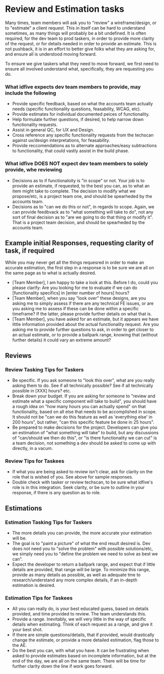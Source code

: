 # Review and Estimation tasks

Many times, team members will ask you to "review" a wireframe/design, or to "estimate" a client request. This in itself can be hard to understand sometimes, as many things will probably be a bit undefined. It is often required, for the dev team to prod taskers, in order to provide more clarity of the request, or for details needed in order to provide an estimate. This is not pushback, it is in an effort to better give folks what they are asking for, and ensure all is understood moving forward.

To ensure we give taskers what they need to move forward, we first need to ensure all involved understand what, specifically, they are requesting you do. 

### What idfive expects dev team members to provide, may include the following

- Provide specific feedback, based on what the accounts team actually needs (specific functionality questions, feasability, WCAG, etc).
- Provide estimates for individual documented peices of functionality.
- Help formulate further questions, if desired, to help narrow down functionality requests.
- Assist in general QC, for UX and Design.
- Cross reference any specific functionality requests from the techscan against ux/design interpretations, for feasability.
- Provide reccomendations as to alternate approaches/easy subtractions to functionality, that could vastly assist in the build phase.

### What idfive DOES NOT expect dev team members to solely provide, whe reviewing

- Decisions as to if functionaloity is "in scope" or not. Your job is to provide an estimate, if requested, to the best you can, as to what an item might take to complete. The decision to modify what we propose/etc, is a project team one, and should be spearheded by the accounts team.
- Decisions as to "can we do this or not", in regards to scope. Again, we can provide feedbvack as to "what something will take to do", not any sort of final decision as to "are we going to do that thing or modify it". That is a project team decision, and should be spearheded by the accounts team.

## Example initial Responses, requesting clarity of task, if required

While you may never get all the things requesred in order to make an accurate estimation, the first step in a response is to be sure we are all on the same page as to what is actually desired.

- [Team Member], I am happy to take a look at this. Before I do, could you please clarify: Are you looking for me to evaluate if we can do [functionality specifics] in [enter number of hours] hours?
- [Team Member], when you say "look over" these designs, are you asking me to simply assess if there are any technical FE issues, or are you asking me to assess if these can be done within a specific timeframe? If the latter, please provide further details on what that is.
- [Team Member], you have asked for an estimate, but it appears we have little information provided about the actual functionality request. Are you asking me to provide further questions to ask, in order to get closer to an actual estimate, or to provide a ballpark range, knowing that (without further details) it could vary an extreme amount?

## Reviews

### Review Tasking Tips for Taskers

- Be specific. If you ask someone to "look this over", what are you really asking them to do. See if all technically possible? See if all technically possible in [XXX] hours? etc.
- Break down your budget. If you are asking for someone to "review and estimate what a specific component will take to build", you should have a rough idea on "how many hours you can actually spend" on that functionality, based on all else that needs to be accomplished in scope. It should not be "can we do this feature as well as 'everything else' in 200 hours", but rather, "can this specific feature be done in 25 hours".
- Be prepared to make decisions for the project. Developers can give you an estimation of "what something will take" to build, but any discussions of "can/should we then do this", or "is there functionality we can cut" is a team decision, not something a dev should be asked to come up with directly, in a vacum.

### Review Tips for Taskees

- If what you are being asked to review isn't clear, ask for clarity on the role that is wished of you. See above for sample responses.
- Double check with tasker or review techscan, to be sure what idfive's role is in this integration. Seek clarity, or be sure to outline in your response, if there is any question as to role.

## Estimations

### Estimation Tasking Tips for Taskers

- The more details you can provide, the more accurate your estimation will be.
- The goal is to "paint a picture" of what the end result desired is. Dev does not need you to "solve the problem" with possible solutions/etc, we simply need you to "define the problem we need to solve as best we can".
- Expect the developer to return a ballpark range, and expect that if little details are provided, that range will be large. To minimize this range, provide as many details as possible, as well as adequate tme to research/understand any more complex details, if an in-depth estimation is desired.

### Estimation Tips for Taskees

- All you can really do, is your best educated guess, based on details provided, and time provided to review. The team understands this.
- Provide a range. Inevitably, we will very little in the way of specific details when estimating. Think of each request as a range, and give it your best shot.
- If there are simple questions/details, that if provided, would drastically change the estimate, or provide a more detailed estimation, flag those to the AE.
- Do the best you can, with what you have. It can be frustrating when asked to provide estimates based on incomplete information, but at the end of the day, we are all on the same team. There will be time for further clarity down the line if work goes forward.